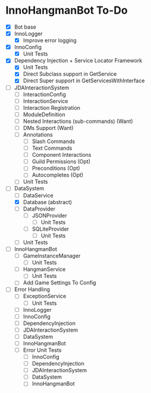 # InnoHangmanBot To-Do
- [x] Bot base
- [x] InnoLogger
  - [x] Improve error logging
- [x] InnoConfig
  - [x] Unit Tests
- [x] Dependency Injection + Service Locator Framework
  - [x] Unit Tests
  - [x] Direct Subclass support in GetService
  - [x] Direct Super support in GetServicesWithInterface
- [ ] JDAInteractionSystem
  - [ ] InteractionConfig
  - [ ] InteractionService
  - [ ] Interaction Registration
  - [ ] ModuleDefinition
  - [ ] Nested Interactions (sub-commands) (Want)
  - [ ] DMs Support (Want)
  - [ ] Annotations
    - [ ] Slash Commands
    - [ ] Text Commands
    - [ ] Component Interactions
    - [ ] Guild Permissions (Opt)
    - [ ] Preconditions (Opt)
    - [ ] Autocompletes (Opt)
  - [ ] Unit Tests
- [ ] DataSystem
  - [ ] DataService
  - [x] Database (abstract)
  - [ ] DataProvider
    - [ ] JSONProvider
      - [ ] Unit Tests
    - [ ] SQLiteProvider
      - [ ] Unit Tests
  - [ ] Unit Tests
- [ ] InnoHangmanBot
  - [ ] GameInstanceManager
    - [ ] Unit Tests
  - [ ] HangmanService
    - [ ] Unit Tests
  - [ ] Add Game Settings To Config
- [ ] Error Handling
  - [ ] ExceptionService
    - [ ] Unit Tests
  - [ ] InnoLogger
  - [ ] InnoConfig
  - [ ] DependencyInjection
  - [ ] JDAInteractionSystem
  - [ ] DataSystem
  - [ ] InnoHangmanBot
  - [ ] Error Unit Tests
    - [ ] InnoConfig
    - [ ] DependencyInjection
    - [ ] JDAInteractionSystem
    - [ ] DataSystem
    - [ ] InnoHangmanBot